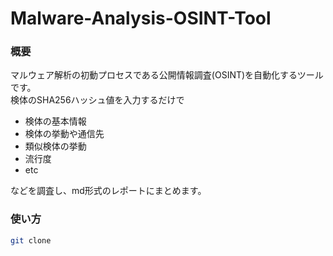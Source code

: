 # Malware-Analysis-OSINT-Tool

### 概要  
マルウェア解析の初動プロセスである公開情報調査(OSINT)を自動化するツールです。  
検体のSHA256ハッシュ値を入力するだけで　　
- 検体の基本情報
- 検体の挙動や通信先
- 類似検体の挙動
- 流行度  
- etc  
  
などを調査し、md形式のレポートにまとめます。
### 使い方  

```bash
git clone 
```

